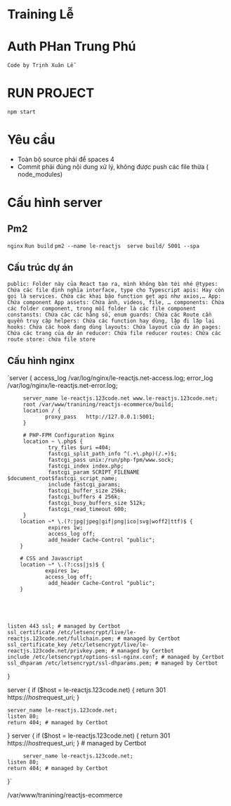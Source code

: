# Training Lễ
# Auth PHan Trung Phú
 `Code by Trịnh Xuân Lễ`
# RUN PROJECT
 `npm start`

# Yêu cầu
- Toàn bộ source phải để spaces 4
- Commit phải đúng nội dung xử lý, không được push các file thừa  ( node_modules)

# Cấu hình server

## Pm2
`nginx`
`Run build`
`pm2 --name le-reactjs  serve build/ 5001 --spa`

## Cấu trúc dự án
`
public: Folder này của React tạo ra, mình không bàn tới nhé
@types: Chứa các file định nghĩa interface, type cho Typescript
apis: Hay còn gọi là services. Chứa các khai báo function get api như axios,…
App: Chứa component App
assets: Chứa ảnh, videos, file, …
components: Chứa các folder component, trong mỗi folder là các file component
constansts: Chứa các các hằng số, enum
guards: Chứa các Route cần quyền truy cập
helpers: Chứa các function hay dùng, lặp đi lặp lại
hooks: Chứa các hook đang dùng
layouts: Chứa layout của dự án
pages: Chứa các trang của dự án
reducer: Chứa file reducer
routes: Chứa các route
store: chứa file store
`
## Cấu hình nginx

`server {
access_log /var/log/nginx/le-reactjs.net-access.log;
error_log /var/log/nginx/le-reactjs.net-error.log;

         server_name le-reactjs.123code.net www.le-reactjs.123code.net;
         root /var/www/tranining/reactjs-ecommerce/build;
         location / {
                proxy_pass   http://127.0.0.1:5001;
         }

         # PHP-FPM Configuration Nginx
         location ~ \.php$ {
                 try_files $uri =404;
                 fastcgi_split_path_info ^(.+\.php)(/.+)$;
                 fastcgi_pass unix:/run/php-fpm/www.sock;
                 fastcgi_index index.php;
                 fastcgi_param SCRIPT_FILENAME $document_root$fastcgi_script_name;
                 include fastcgi_params;
                 fastcgi_buffer_size 256k;
                 fastcgi_buffers 4 256k;
                 fastcgi_busy_buffers_size 512k;
                 fastcgi_read_timeout 600;
         }
        location ~* \.(?:jpg|jpeg|gif|png|ico|svg|woff2|ttf)$ {
                 expires 1w;
                 access_log off;
                 add_header Cache-Control "public";
        }

        # CSS and Javascript
        location ~* \.(?:css|js)$ {
                expires 1w;
                access_log off;
                 add_header Cache-Control "public";
        }





    listen 443 ssl; # managed by Certbot
    ssl_certificate /etc/letsencrypt/live/le-reactjs.123code.net/fullchain.pem; # managed by Certbot
    ssl_certificate_key /etc/letsencrypt/live/le-reactjs.123code.net/privkey.pem; # managed by Certbot
    include /etc/letsencrypt/options-ssl-nginx.conf; # managed by Certbot
    ssl_dhparam /etc/letsencrypt/ssl-dhparams.pem; # managed by Certbot

}

server {
if ($host = le-reactjs.123code.net) {
return 301 https://$host$request_uri;
}

    server_name le-reactjs.123code.net;
    listen 80;
    return 404; # managed by Certbot
}
server {
if ($host = le-reactjs.123code.net) {
return 301 https://$host$request_uri;
} # managed by Certbot



         server_name le-reactjs.123code.net;
    listen 80;
    return 404; # managed by Certbot


}`

/var/www/tranining/reactjs-ecommerce

